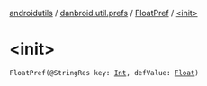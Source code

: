 [androidutils](../../index.md) / [danbroid.util.prefs](../index.md) / [FloatPref](index.md) / [&lt;init&gt;](./-init-.md)

# &lt;init&gt;

`FloatPref(@StringRes key: `[`Int`](https://kotlinlang.org/api/latest/jvm/stdlib/kotlin/-int/index.html)`, defValue: `[`Float`](https://kotlinlang.org/api/latest/jvm/stdlib/kotlin/-float/index.html)`)`